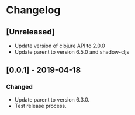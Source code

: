 # Changelog

## [Unreleased]

  - Update version of clojure API to 2.0.0
  - Update parent to version 6.5.0 and shadow-cljs

## [0.0.1] - 2019-04-18

### Changed

  - Update parent to version 6.3.0.
  - Test release process.
 
